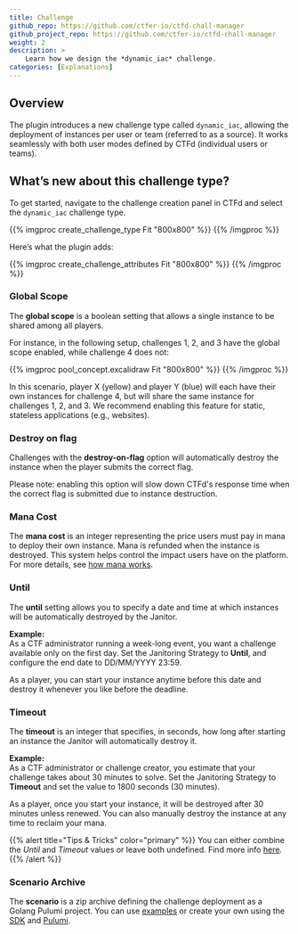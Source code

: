 ```yaml
---
title: Challenge
github_repo: https://github.com/ctfer-io/ctfd-chall-manager
github_project_repo: https://github.com/ctfer-io/ctfd-chall-manager
weight: 2
description: >
    Learn how we design the *dynamic_iac* challenge.
categories: [Explanations]
---
```


## Overview

The plugin introduces a new challenge type called `dynamic_iac`, allowing the deployment of instances per user or team (referred to as a source). It works seamlessly with both user modes defined by CTFd (individual users or teams).

## What’s new about this challenge type?

To get started, navigate to the challenge creation panel in CTFd and select the `dynamic_iac` challenge type.

{{% imgproc create_challenge_type Fit "800x800" %}}
{{% /imgproc %}}

Here’s what the plugin adds:

{{% imgproc create_challenge_attributes Fit "800x800" %}}
{{% /imgproc %}}

### Global Scope

The **global scope** is a boolean setting that allows a single instance to be shared among all players. 

For instance, in the following setup, challenges 1, 2, and 3 have the global scope enabled, while challenge 4 does not:

{{% imgproc pool_concept.excalidraw Fit "800x800" %}}
{{% /imgproc %}}

In this scenario, player X (yellow) and player Y (blue) will each have their own instances for challenge 4, but will share the same instance for challenges 1, 2, and 3. We recommend enabling this feature for static, stateless applications (e.g., websites).

### Destroy on flag

Challenges with the **destroy-on-flag** option will automatically destroy the instance when the player submits the correct flag. 

Please note: enabling this option will slow down CTFd's response time when the correct flag is submitted due to instance destruction.

### Mana Cost

The **mana cost** is an integer representing the price users must pay in mana to deploy their own instance. Mana is refunded when the instance is destroyed. This system helps control the impact users have on the platform. For more details, see [how mana works](/docs/ctfd-chall-manager/desing/mana).


### Until

The **until** setting allows you to specify a date and time at which instances will be automatically destroyed by the Janitor.

**Example:**  
As a CTF administrator running a week-long event, you want a challenge available only on the first day. Set the Janitoring Strategy to **Until**, and configure the end date to DD/MM/YYYY 23:59. 

As a player, you can start your instance anytime before this date and destroy it whenever you like before the deadline.

### Timeout

The **timeout** is an integer that specifies, in seconds, how long after starting an instance the Janitor will automatically destroy it.

**Example:**  
As a CTF administrator or challenge creator, you estimate that your challenge takes about 30 minutes to solve. Set the Janitoring Strategy to **Timeout** and set the value to 1800 seconds (30 minutes).

As a player, once you start your instance, it will be destroyed after 30 minutes unless renewed. You can also manually destroy the instance at any time to reclaim your mana.

{{% alert title="Tips & Tricks" color="primary" %}}
You can either combine the *Until* and *Timeout* values or leave both undefined.
Find more info [here](/docs/chall-manager/design/expiration).
{{% /alert %}}

### Scenario Archive

The **scenario** is a zip archive defining the challenge deployment as a Golang Pulumi project. You can use [examples](https://github.com/ctfer-io/chall-manager/blob/main/examples) or create your own using the [SDK](/docs/chall-manager/design/software-development-kit/) and [Pulumi](https://pulumi.com).

